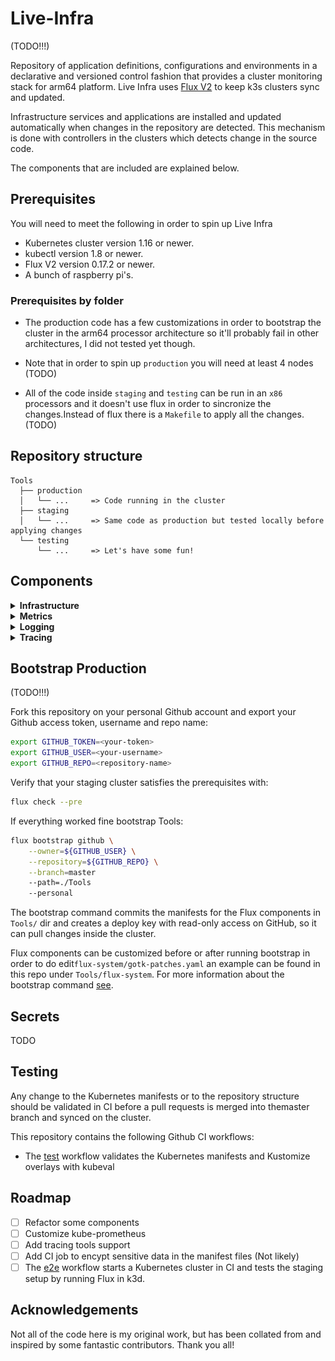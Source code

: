 # Live-Infra

(TODO!!!)

Repository of application definitions, configurations and environments in a declarative and versioned control fashion that provides a cluster monitoring stack for arm64 platform. Live Infra uses [Flux V2](https://fluxcd.io/) to keep k3s clusters sync and updated. 

Infrastructure services and applications are installed and updated automatically when changes in the repository are detected. This mechanism is done with controllers in the clusters which detects change in the source code.

The components that are included are explained below.

## Prerequisites

You will need to meet the following in order to spin up Live Infra

- Kubernetes cluster version 1.16 or newer.
- kubectl version 1.8 or newer.
- Flux V2 version 0.17.2 or newer.
- A bunch of raspberry pi's.

### Prerequisites by folder 

+ The production code has a few customizations in order to bootstrap the cluster in the arm64 processor architecture so it'll probably fail
in other architectures, I did not tested yet though. 

+ Note that in order to spin up `production` you will need at least 4 nodes (TODO)

+ All of the code inside `staging` and `testing` can be run in an `x86` processors and it doesn't use flux in order to sincronize the changes.Instead of flux there is a `Makefile` to apply all the changes. (TODO) 


## Repository structure
```
Tools
  ├── production
  │   └── ...     => Code running in the cluster
  ├── staging
  │   └── ...     => Same code as production but tested locally before applying changes
  └── testing
      └── ...     => Let's have some fun!
```

## Components

<details><summary> <b>Infrastructure</b> </summary>
<p>

 * [Flux](https://github.com/fluxcd/flux2) Tool for keeping Kubernetes clusters in sync with sources of configuration like git repositories, and automating updates to configuration when there is new code to deploy.
 * [Linkerd](https://github.com/linkerd/linkerd2) Ultraweight service mesh for Kubernetes which adds critical security, observability, and realibility features. 
 * [Sealed Secrets](https://github.com/bitnami-labs/sealed-secrets) Kubernetes controller to encrypt secrets which are safe to store - even to a public repository. 
 * [MinIO Operator](https://github.com/minio/operator)MinIO is a Kubernetes-native high performance object store with an S3-compatible API. The MinIO Kubernetes Operator supports deploying MinIO Tenants onto private and public cloud infrastructures ("Hybrid" Cloud).
</p>
</details>



<details><summary> <b>Metrics</b> </summary>
<p>

 * [Kube-Prometheus](https://github.com/prometheus-operator/kube-prometheus#kube-prometheus) the Kubernetes monitoring stack
    * [Prometheus](https://github.com/prometheus/prometheus) to collect metrics
    * [AlertManager](https://github.com/prometheus/alertmanager#alertmanager-) to fire the alerts
    * [Grafana](https://github.com/grafana/grafana) to visualize what's going on
    * [Node-Exporter](https://github.com/prometheus/node_exporter) to export metrics from the nodes
    * [Kube-State-Metrics](https://github.com/kubernetes/kube-state-metrics) to get metrics from kubernetes api-server
    * [Prometheus-Operator](https://github.com/prometheus-operator/prometheus-operator#prometheus-operator) to manage the life-cycle of Prometheus and AlertManager custom resource definitions (CRDs)
 * [Thanos](https://github.com/thanos-io/thanos) set of components that can be composed into a highly available metric system with long term storage which is added seamlessly on top of existing Prometheus deployments. 
 * [Promlens](https://promlens.com/) tool to build and analyse promql queries with ease.
 * [QuestdB](https://questdb.com/) High-performance, open-source SQL database for applications such as IoT, DevOps and observability.
 * [Telegraf-operator](https://questdb.com/) Monitor applications easily with telegraf running as a sidecar. 

![metrics-infra](./docs/img/metrics-infra.png)
</p>
</details>

<details><summary> <b>Logging</b> </summary>
<p>


![logging-infra](./docs/img/logging-infra.png)

</p>
</details>
<details><summary> <b>Tracing</b> </summary>
<p>

</p>
</details>

## Bootstrap Production

(TODO!!!)

Fork this repository on your personal Github account and export your Github access token, username and repo name:

```bash
export GITHUB_TOKEN=<your-token>
export GITHUB_USER=<your-username>
export GITHUB_REPO=<repository-name>
```

Verify that your staging cluster satisfies the prerequisites with:

```bash
flux check --pre
```

If everything worked fine bootstrap Tools:

```bash
flux bootstrap github \
    --owner=${GITHUB_USER} \
    --repository=${GITHUB_REPO} \
    --branch=master   
    --path=./Tools 
    --personal
```

The bootstrap command commits the manifests for the Flux components in `Tools/` dir and creates a deploy key with read-only access on GitHub, so it can pull changes inside the cluster. 

Flux components can be customized before or after running bootstrap in order to do edit`flux-system/gotk-patches.yaml` an example can be found in this repo under `Tools/flux-system`. For more information about the bootstrap command [see](https://fluxcd.io/docs/cmd/flux_bootstrap_github/#synopsis). 


## Secrets

TODO

## Testing

Any change to the Kubernetes manifests or to the repository structure should be validated in CI before a pull requests is merged into themaster branch and synced on the cluster.

This repository contains the following Github CI workflows:

+ The [test](./.github/workflows/test.yaml) workflow validates the Kubernetes manifests and Kustomize overlays with kubeval


## Roadmap


- [ ] Refactor some components
- [ ] Customize kube-prometheus 
- [ ] Add tracing tools support
- [ ] Add CI job to encypt sensitive data in the manifest files (Not likely) 
- [ ] The [e2e](./.github/workflows/e2e.yaml) workflow starts a Kubernetes cluster in CI and tests the staging setup by running Flux in k3d.

## Acknowledgements

Not all of the code here is my original work, but has been collated from and inspired by some fantastic contributors. Thank you all!

